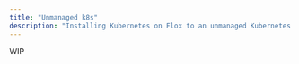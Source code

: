 ```yaml
---
title: "Unmanaged k8s"
description: "Installing Kubernetes on Flox to an unmanaged Kubernetes cluster"
---
```


WIP
